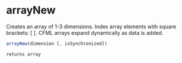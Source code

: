 # arrayNew

Creates an array of 1-3 dimensions. Index array elements with square brackets: [ ]. CFML arrays expand dynamically as data is added.

```javascript
arrayNew(dimension [, isSynchronized])
```

```javascript
returns array
```
